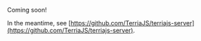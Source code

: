 Coming soon!

In the meantime, see [https://github.com/TerriaJS/terriajs-server](https://github.com/TerriaJS/terriajs-server).